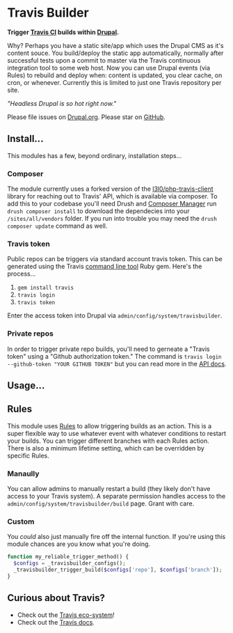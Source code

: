 Travis Builder
==============

**Trigger [Travis CI][travis] builds within [Drupal][drupal].**

Why?  Perhaps you have a static site/app which uses the Drupal CMS as it's content souce.  You build/deploy the static app automatically, normally after successful tests upon a commit to master via the Travis continuous integration tool to some web host.  Now you can use Drupal events (via Rules) to rebuild and deploy when: content is updated, you clear cache, on cron, or whenever.  Currently this is limited to just one Travis repository per site.

*"Headless Drupal is so hot right now."*

Please file issues on [Drupal.org][tbdrupal]. Please star on [GitHub][tbgithub].

## Install...
This modules has a few, beyond ordinary, installation steps...

### Composer
The module currently uses a forked version of the [l3l0/php-travis-client][phptravis] library for reaching out to Travis' API, which is available via composer.  To add this to your codebase you'll need Drush and [Composer Manager][comp] run `drush composer install` to download the dependecies into your `/sites/all/vendors` folder.  If you run into trouble you may need the `drush composer update` command as well.

### Travis token
Public repos can be triggers via standard account travis token. This can be generated using the Travis [command line tool][traviscli] Ruby gem. Here's the process...

1. `gem install travis`
2. `travis login`
2. `travis token`

Enter the access token into Drupal via `admin/config/system/travisbuilder`.

### Private repos
In order to trigger private repo builds, you'll need to gerneate a "Travis token" using a "Github authorization token."  The command is `travis login --github-token "YOUR GITHUB TOKEN"` but you can read more in the [API docs][travisapiauth].

## Usage...

## Rules

This module uses [Rules][rules] to allow triggering builds as an action.  This is a super flexible way to use whatever event with whatever conditions to restart your builds.  You can trigger different branches with each Rules action.  There is also a minimum lifetime setting, which can be overridden by specific Rules.

### Manaully

You can allow admins to manually restart a build (they likely don't have access to your Travis system).  A separate permission handles access to the `admin/config/system/travisbuilder/build` page.  Grant with care.

### Custom

You *could* also just manually fire off the internal function.  If you're using this module chances are you know what you're doing.

```php
function my_reliable_trigger_method() {
  $configs = _travisbuilder_configs();
  _travisbuilder_trigger_build($configs['repo'], $configs['branch']);
}
```

## Curious about Travis?
* Check out the [Travis eco-system][traviseco]!
* Check out the [Travis docs][travisdocs].

[travis]: https://travis-ci.com
[drupal]: https://www.drupal.org
[comp]: https://www.drupal.org/project/composer_manager
[phptravis]: https://github.com/tableau-mkt/php-travis-client
[traviseco]: http://docs.travis-ci.com/user/apps
[traviscli]: http://blog.travis-ci.com/2013-01-14-new-client
[travisapiauth]: http://docs.travis-ci.com/api/?shell#with-a-github-token
[travisdocs]: http://docs.travis-ci.com/api
[rules]: https://www.drupal.org/project/rules
[tbdrupal]: https://www.drupal.org/project/travisbuilder
[tbgithub]: https://github.com/tableau-mkt/travisbuilder
